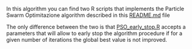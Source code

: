 In this algorithm you can find two R scripts that implements the Particle Swarm Optimitazione algorithm described in this [README.md](https://github.com/hechmik/flowshopscheduling/blob/master/README.md) file

The only difference between the two is that [PSO_early_stop.R](PSO_early_stop.R) accepts a parameters that will allow to early stop the algorithm procedure if for a given number of iterations the global best value is not improved.
